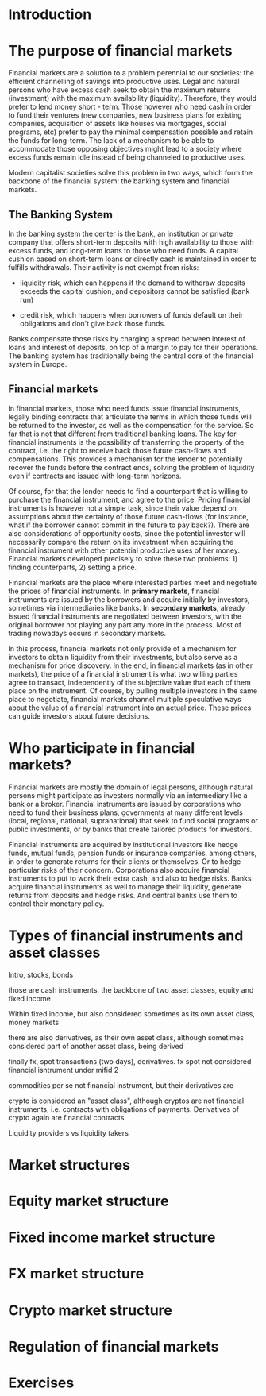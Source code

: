 # Introduction

# The purpose of financial markets

Financial markets are a solution to a problem perennial to our
societies: the efficient channelling of savings into productive uses.
Legal and natural persons who have excess cash seek to obtain the
maximum returns (investment) with the maximum availability (liquidity).
Therefore, they would prefer to lend money short - term. Those however
who need cash in order to fund their ventures (new companies, new
business plans for existing companies, acquisition of assets like houses
via mortgages, social programs, etc) prefer to pay the minimal
compensation possible and retain the funds for long-term. The lack of a
mechanism to be able to accommodate those opposing objectives might lead
to a society where excess funds remain idle instead of being channeled
to productive uses.

Modern capitalist societies solve this problem in two ways, which form
the backbone of the financial system: the banking system and financial
markets.

## The Banking System

In the banking system the center is the bank, an institution or private
company that offers short-term deposits with high availability to those
with excess funds, and long-term loans to those who need funds. A
capital cushion based on short-term loans or directly cash is maintained
in order to fulfills withdrawals. Their activity is not exempt from
risks:

-   liquidity risk, which can happens if the demand to withdraw deposits
    exceeds the capital cushion, and depositors cannot be satisfied
    (bank run)

-   credit risk, which happens when borrowers of funds default on their
    obligations and don't give back those funds.

Banks compensate those risks by charging a spread between interest of
loans and interest of deposits, on top of a margin to pay for their
operations. The banking system has traditionally being the central core
of the financial system in Europe.

## Financial markets

In financial markets, those who need funds issue financial instruments,
legally binding contracts that articulate the terms in which those funds
will be returned to the investor, as well as the compensation for the
service. So far that is not that different from traditional banking
loans. The key for financial instruments is the possibility of
transferring the property of the contract, i.e. the right to receive
back those future cash-flows and compensations. This provides a
mechanism for the lender to potentially recover the funds before the
contract ends, solving the problem of liquidity even if contracts are
issued with long-term horizons.

Of course, for that the lender needs to find a counterpart that is
willing to purchase the financial instrument, and agree to the price.
Pricing financial instruments is however not a simple task, since their
value depend on assumptions about the certainty of those future
cash-flows (for instance, what if the borrower cannot commit in the
future to pay back?). There are also considerations of opportunity
costs, since the potential investor will necessarily compare the return
on its investment when acquiring the financial instrument with other
potential productive uses of her money. Financial markets developed
precisely to solve these two problems: 1) finding counterparts, 2)
setting a price.

Financial markets are the place where interested parties meet and
negotiate the prices of financial instruments. In **primary markets**,
financial instruments are issued by the borrowers and acquire initially
by investors, sometimes via intermediaries like banks. In **secondary
markets**, already issued financial instruments are negotiated between
investors, with the original borrower not playing any part any more in
the process. Most of trading nowadays occurs in secondary markets.

In this process, financial markets not only provide of a mechanism for
investors to obtain liquidity from their investments, but also serve as
a mechanism for price discovery. In the end, in financial markets (as in
other markets), the price of a financial instrument is what two willing
parties agree to transact, independently of the subjective value that
each of them place on the instrument. Of course, by pulling multiple
investors in the same place to negotiate, financial markets channel
multiple speculative ways about the value of a financial instrument into
an actual price. These prices can guide investors about future
decisions.

# Who participate in financial markets?

Financial markets are mostly the domain of legal persons, although
natural persons might participate as investors normally via an
intermediary like a bank or a broker. Financial instruments are issued
by corporations who need to fund their business plans, governments at
many different levels (local, regional, national, supranational) that
seek to fund social programs or public investments, or by banks that
create tailored products for investors.

Financial instruments are acquired by institutional investors like hedge
funds, mutual funds, pension funds or insurance companies, among others,
in order to generate returns for their clients or themselves. Or to
hedge particular risks of their concern. Corporations also acquire
financial instruments to put to work their extra cash, and also to hedge
risks. Banks acquire financial instruments as well to manage their
liquidity, generate returns from deposits and hedge risks. And central
banks use them to control their monetary policy.

# Types of financial instruments and asset classes

Intro, stocks, bonds

those are cash instruments, the backbone of two asset classes, equity
and fixed income

Within fixed income, but also considered sometimes as its own asset
class, money markets

there are also derivatives, as their own asset class, although sometimes
considered part of another asset class, being derived

finally fx, spot transactions (two days), derivatives. fx spot not
considered financial isntrument under mifid 2

commodities per se not financial instrument, but their derivatives are

crypto is considered an \"asset class\", although cryptos are not
financial instruments, i.e. contracts with obligations of payments.
Derivatives of crypto again are financial contracts

Liquidity providers vs liquidity takers

# Market structures

# Equity market structure

# Fixed income market structure

# FX market structure

# Crypto market structure

# Regulation of financial markets

# Exercises
